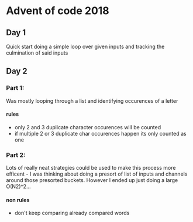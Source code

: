 # Advent of code 2018

## Day 1
Quick start doing a simple loop over given inputs and tracking the culmination of said inputs

## Day 2

### Part 1:

Was mostly looping through a list and identifying occurences of a letter

#### rules
  - only 2 and 3 duplicate character occurences will be counted
  - if multiple 2 or 3 duplicate char occurences happen its only counted as one

### Part 2:

Lots of really neat strategies could be used to make this process more efficent - I was thinking about doing a presort of list of inputs and channels around those presorted buckets. However I ended up just doing a large O(N2)^2...

#### non rules
  - don't keep comparing already compared words
